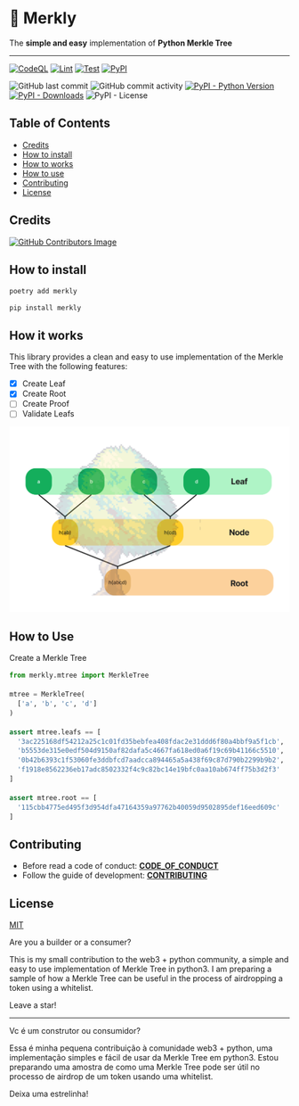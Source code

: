 # 🌳 Merkly

The **simple and easy** implementation of **Python Merkle Tree**

---

[![CodeQL](https://github.com/olivmath/merkly/actions/workflows/codeql-analysis.yml/badge.svg)](https://github.com/olivmath/merkly/actions/workflows/codeql-analysis.yml)
[![Lint](https://github.com/olivmath/merkly/actions/workflows/lint.yml/badge.svg)](https://github.com/olivmath/merkly/actions/workflows/lint.yml)
[![Test](https://github.com/olivmath/merkly/actions/workflows/test.yml/badge.svg?branch=main)](https://github.com/olivmath/merkly/actions/workflows/test.yml)
[![PyPI](https://img.shields.io/pypi/v/merkly)](https://pypi.org/project/merkly/)

![GitHub last commit](https://img.shields.io/github/last-commit/olivmath/merkly)
![GitHub commit activity](https://img.shields.io/github/commit-activity/m/olivmath/merkly)
[![PyPI - Python Version](https://img.shields.io/pypi/pyversions/merkly)](https://pypi.org/project/merkly/)
[![PyPI - Downloads](https://img.shields.io/pypi/dm/merkly)](https://pypi.org/project/merkly/)
![PyPI - License](https://img.shields.io/pypi/l/merkly)

## Table of Contents

- [Credits](#credits)
- [How to install](#how-to-install)
- [How to works](#how-to-works)
- [How to use](#how-to-use)
- [Contributing](#contributing)
- [License](#license)

## Credits

[![GitHub Contributors Image](https://contrib.rocks/image?repo=olivmath/merkly)](https://github.com/olivmath/merkly/graphs/contributors)

## How to install

```
poetry add merkly
```

```
pip install merkly
```

## How it works

This library provides a clean and easy to use implementation of the Merkle Tree with the following features:

- [x] Create Leaf
- [x] Create Root
- [ ] Create Proof
- [ ] Validate Leafs

![Merkle Tree](assets/merkle-tree.png)

## How to Use

Create a Merkle Tree

```python
from merkly.mtree import MerkleTree

mtree = MerkleTree(
  ['a', 'b', 'c', 'd']
)

assert mtree.leafs == [
  '3ac225168df54212a25c1c01fd35bebfea408fdac2e31ddd6f80a4bbf9a5f1cb',
  'b5553de315e0edf504d9150af82dafa5c4667fa618ed0a6f19c69b41166c5510',
  '0b42b6393c1f53060fe3ddbfcd7aadcca894465a5a438f69c87d790b2299b9b2',
  'f1918e8562236eb17adc8502332f4c9c82bc14e19bfc0aa10ab674ff75b3d2f3'
]

assert mtree.root == [
  '115cbb4775ed495f3d954dfa47164359a97762b40059d9502895def16eed609c'
]
```

## Contributing

- Before read a code of conduct: **[CODE_OF_CONDUCT](CODE_OF_CONDUCT.md)**
- Follow the guide of development: **[CONTRIBUTING](CONTRIBUTING.md)**

## License

[MIT](LICENSE)

Are you a builder or a consumer?

This is my small contribution to the web3 + python community, a simple and easy to use implementation of Merkle Tree in python3.
I am preparing a sample of how a Merkle Tree can be useful in the process of airdropping a token using a whitelist.

Leave a star!

---

Vc é um construtor ou consumidor?

Essa é minha pequena contribuição à comunidade web3 + python, uma implementação simples e fácil de usar da Merkle Tree em python3.
Estou preparando uma amostra de como uma Merkle Tree pode ser útil no processo de airdrop de um token usando uma whitelist.

Deixa uma estrelinha!
